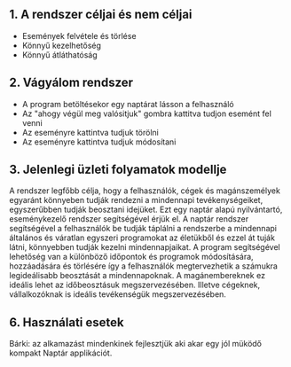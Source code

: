 ## 1. A rendszer céljai és nem céljai
 - Események felvétele és törlése 
 - Könnyű kezelhetőség
 - Könnyű átláthatóság

## 2. Vágyálom rendszer
- A program betöltésekor egy naptárat lásson a felhasználó 
- Az "ahogy végül meg valósitjuk" gombra kattitva tudjon esemént fel venni
- Az eseményre kattintva tudjuk törölni 
- Az eseményre kattintva tudjuk módosítani


## 3.  Jelenlegi üzleti folyamatok modellje
A rendszer legfőbb célja, hogy a felhasználók, cégek és magánszemélyek egyaránt könnyeben tudják rendezni a mindennapi tevékenységeiket, egyszerűbben tudják beosztani idejüket. Ezt egy naptár alapú nyilvántartó, eseménykezelő rendszer segítségével érjük el. A naptár rendszer segítségével a felhasználók be tudják táplálni a rendszerbe a mindennapi általános és váratlan egyszeri programokat az életükből és ezzel át tuják látni, könnyebben tudják kezelni mindennapjaikat. A program segítségével lehetőség van a különböző időpontok és programok módosítására, hozzáadására és törlésére így a felhasználók megtervezhetik a számukra legideálisabb beosztását a mindennapoknak. A magánembereknek ez ideális lehet az időbeosztásuk megszervezésében. Illetve cégeknek, vállalkozóknak is ideális tevékenségük megszervezésében.


## 6. Használati esetek
Bárki: az alkamazást mindenkinek fejlesztjük aki akar egy jól müködő kompakt Naptár applikációt.
